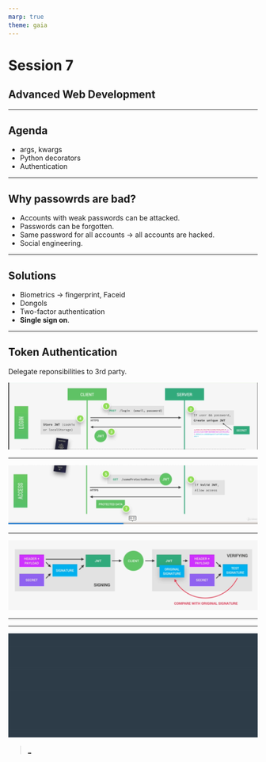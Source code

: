 ```yaml
---
marp: true
theme: gaia
---
```

# Session 7
## Advanced Web Development
---
## Agenda
* args, kwargs
* Python decorators
* Authentication


---
## Why passowrds are bad?
* Accounts with weak passwords can be attacked.
* Passwords can be forgotten.
* Same password for all accounts -> all accounts are hacked.
* Social engineering.

---

## Solutions
* Biometrics -> fingerprint, Faceid
* Dongols
* Two-factor authentication
* __Single sign on__.

---
## Token Authentication
Delegate reponsibilities to 3rd party.

![](authenticate.png)

---
![](authenticate1.png)

---

![](authenticate2.png)

---


---
![](../../udacity.gif)

> [_](https://docs.google.com/forms/d/e/1FAIpQLSeMc1qj9O1h63HdXwB8NQRxPOfSaASa6wE6RB0g_5-SYtTvwQ/viewform?usp=sf_link)